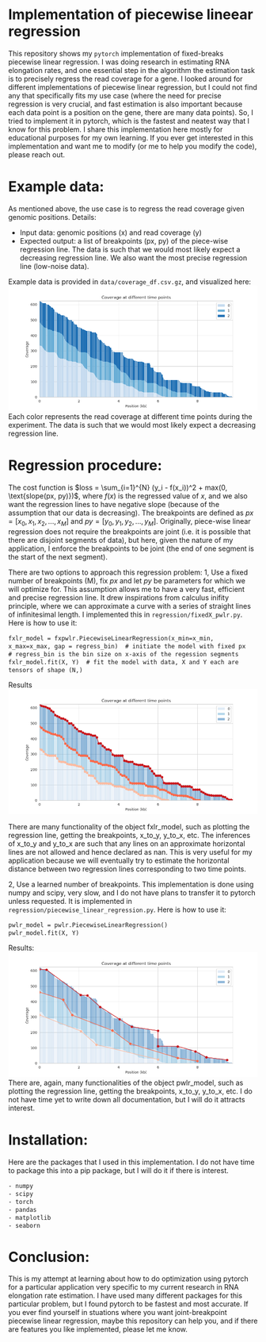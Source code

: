 # Implementation of piecewise lineear regression 
This repository shows my ```pytorch``` implementation of fixed-breaks piecewise linear regression. I was doing research in estimating RNA elongation rates, and one essential step in the algorithm the estimation task is to precisely regress the read coverage for a gene. I looked around for different implementations of piecewise linear regression, but I could not find any that specifically fits my use case (where the need for precise regression is very crucial, and fast estimation is also important because each data point is a position on the gene, there are many data points). So, I tried to implement it in pytorch, which is the fastest and neatest way that I know for this problem. I share this implementation here mostly for educational purposes for my own learning. If you ever get interested in this implementation and want me to modify (or me to help you modify the code), please reach out.

# Example data:
As mentioned above, the use case is to regress the read coverage given genomic positions. Details:
- Input data: genomic positions (x) and read coverage (y)
- Expected output: a list of breakpoints (px, py) of the piece-wise regression line. The data is such that we would most likely expect a decreasing regression line. We also want the most precise regression line (low-noise data).

Example data is provided in ```data/coverage_df.csv.gz```, and visualized here: 
![example data](data/coverage.png)
Each color represents the read coverage at different time points during the experiment. The data is such that we would most likely expect a decreasing regression line.

# Regression procedure:
The cost function is $loss = \sum_{i=1}^{N} (y_i - f(x_i))^2 + max(0, \text{slope(px, py)})$, where $f(x)$ is the regressed value of $x$, and we also want the regression lines to have negative slope (because of the assumption that our data is decreasing). The breakpoints are defined as $px = [x_0, x_1, x_2, ..., x_M]$ and $py = [y_0, y_1, y_2, ..., y_M]$. Originally, piece-wise linear regression does not require the breakpoints are joint (i.e. it is possible that there are disjoint segments of data), but here, given the nature of my application, I enforce the breakpoints to be joint (the end of one segment is the start of the next segment).

There are two options to approach this regression problem:
1, Use a fixed number of breakpoints (M), fix $px$ and let $py$ be parameters for which we will optimize for. This assumption allows me to have a very fast, efficient and precise regression line. It drew inspirations from calculus inifity principle, where we can approximate a curve with a series of straight lines of infinitesimal length. I implemented this in ```regression/fixedX_pwlr.py```. Here is how to use it: 
```
fxlr_model = fxpwlr.PiecewiseLinearRegression(x_min=x_min, x_max=x_max, gap = regress_bin)  # initiate the model with fixed px
# regress_bin is the bin size on x-axis of the regession segments
fxlr_model.fit(X, Y)  # fit the model with data, X and Y each are tensors of shape (N,)
```
Results
![example regression line of fixedX_pwlr](data/fxlr.png)

There are many functionality of the object fxlr_model, such as plotting the regression line, getting the breakpoints, x_to_y, y_to_x, etc. The inferences of x_to_y and y_to_x are such that any lines on an approximate horizontal lines are not allowed and hence declared as nan. This is very useful for my application because we will eventually try to estimate the horizontal distance between two regression lines corresponding to two time points. 

2, Use a learned number of breakpoints. This implementation is done using numpy and scipy, very slow, and I do not have plans to transfer it to pytorch unless requested. It is implemented in ```regression/piecewise_linear_regression.py```. Here is how to use it: 
```
pwlr_model = pwlr.PiecewiseLinearRegression()
pwlr_model.fit(X, Y)
```
Results:
![example regression line of pwlr](data/pwlr.png)
There are, again, many functionalities of the object pwlr_model, such as plotting the regression line, getting the breakpoints, x_to_y, y_to_x, etc. I do not have time yet to write down all documentation, but I will do it attracts interest.

# Installation:
Here are the packages that I used in this implementation. I do not have time to package this into a pip package, but I will do it if there is interest.
```
- numpy
- scipy
- torch
- pandas
- matplotlib
- seaborn
```

# Conclusion:
This is my attempt at learning about how to do optimization using pytorch for a particular application very specific to my current research in RNA elongation rate estimation. I have used many different packages for this particular problem, but I found pytorch to be fastest and most accurate. If you ever find yourself in stuations where you want joint-breakpoint piecewise linear regression, maybe this repository can help you, and if there are features you like implemented, please let me know. 
```

